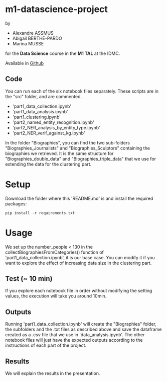 # m1-datascience-project

by 
- Alexandre ASSMUS
- Abigail BERTHE-PARDO
- Marina MUSSE

for the **Data Science** course in the **M1 TAL** at the IDMC.

Available in [Github](https://github.com/marinmss/m1-datascience-project)

## Code

You can run each of the six notebook files separately. These scripts are in the "src" folder, and are commented.

- 'part1_data_collection.ipynb'
- 'part1_data_analysis.ipynb'
- 'part1_clustering.ipynb'
- 'part2_named_entity_recognition.ipynb'
- 'part2_NER_analysis_by_entity_type.ipynb'
- 'part2_NER_verif_against_kg.ipynb'

In the folder "Biographies", you can find the two sub-folders "Biographies_Journalists" and "Biographies_Sculptors" containing the biographies we retrieved. It is the same structure for "Biographies_double_data" and "Biographies_triple_data" that we use for extending the data for the clustering part.

# Setup 

Download the folder where this 'README.md' is and install the required packages:

```
pip install -r requirements.txt
```

# Usage

We set up the number_people < 130 in the collectBiographiesFromCategories() function of 'part1_data_collection.ipynb', it is our base case. You can modify it if you want to explore the effect of increasing data size in the clustering part.

## Test (~ 10 min)

If you explore each notebook file in order without modifying the setting values, the execution will take you around 10min.

## Outputs 

Running 'part1_data_collection.ipynb' will create the "Biographies" folder, the subfolders and the .txt files as described above and save the dataframe created as a .csv file that we use in 'data_analysis.ipynb'. The other notebook files will just have the expected outputs according to the instructions of each part of the project.

## Results 

We will explain the results in the presentation.



